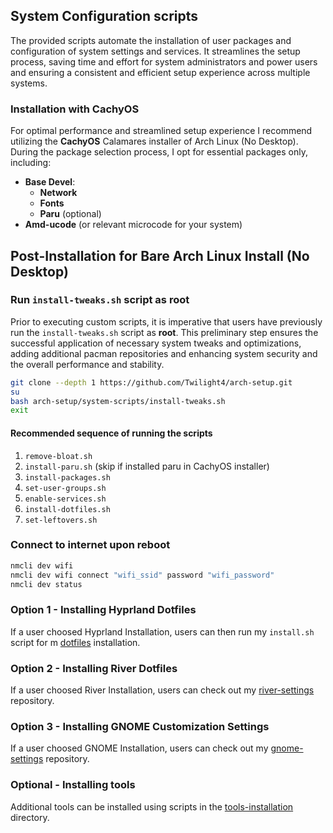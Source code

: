 ## System Configuration scripts
The provided scripts automate the installation of user packages and configuration of system settings and services.
It streamlines the setup process, saving time and effort for system administrators and power users and ensuring a consistent and efficient setup experience across multiple systems.

### Installation with CachyOS
For optimal performance and streamlined setup experience I recommend utilizing the **CachyOS** Calamares installer of Arch Linux (No Desktop). During the package selection process, I opt for essential packages only, including:
- **Base Devel**:
  - **Network**
  - **Fonts**
  - **Paru** (optional)
- **Amd-ucode** (or relevant microcode for your system)

## Post-Installation for Bare Arch Linux Install (No Desktop)
### Run `install-tweaks.sh` script as root
Prior to executing custom scripts, it is imperative that users have previously run the `install-tweaks.sh` script as **root**.
This preliminary step ensures the successful application of necessary system tweaks and optimizations, adding additional pacman repositories and 
enhancing system security and the overall performance and stability.

```bash
git clone --depth 1 https://github.com/Twilight4/arch-setup.git
su
bash arch-setup/system-scripts/install-tweaks.sh
exit
```

#### Recommended sequence of running the scripts
1. `remove-bloat.sh`
2. `install-paru.sh` (skip if installed paru in CachyOS installer)
3. `install-packages.sh`
4. `set-user-groups.sh`
5. `enable-services.sh`
6. `install-dotfiles.sh`
7. `set-leftovers.sh`

### Connect to internet upon reboot
```bash
nmcli dev wifi
nmcli dev wifi connect "wifi_ssid" password "wifi_password"
nmcli dev status
```

### Option 1 - Installing Hyprland Dotfiles
If a user choosed Hyprland Installation, users can then run my `install.sh` script for m [dotfiles](https://github.com/Twilight4/dotfiles/) installation.

### Option 2 - Installing River Dotfiles
If a user choosed River Installation, users can check out my [river-settings](https://github.com/Twilight4/river-settings/) repository.

### Option 3 - Installing GNOME Customization Settings
If a user choosed GNOME Installation, users can check out my [gnome-settings](https://github.com/Twilight4/gnome-settings/) repository.

### Optional - Installing tools
Additional tools can be installed using scripts in the [tools-installation](https://github.com/Twilight4/arch-setup/tree/main/tools-installation) directory.
